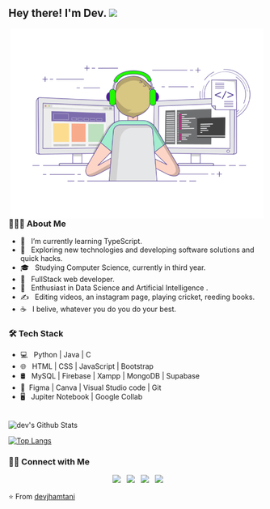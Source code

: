 <h2> Hey there! I'm Dev. <img src="https://github.com/souvikguria98/souvikguria98/blob/master/Hi.gif" width="25"></h2>
<img align="right" alt="GIF" src="https://raw.githubusercontent.com/devSouvik/devSouvik/master/gif3.gif" width="500"/>

<h3> 👨🏻‍💻 About Me </h3>

- 🔭 &nbsp; I’m currently learning TypeScript.
- 🤔 &nbsp; Exploring new technologies and developing software solutions and quick hacks.
- 🎓 &nbsp; Studying Computer Science, currently in third year.
- 💼 &nbsp; FullStack web developer.
- 🌱 &nbsp; Enthusiast in Data Science and Artificial Intelligence .
- ✍️ &nbsp; Editing videos, an instagram page, playing cricket, reeding books.
- ☕ &nbsp; I belive, whatever you do you do your best. 

<h3>🛠 Tech Stack</h3>

- 💻 &nbsp; Python | Java | C
- 🌐 &nbsp; HTML | CSS | JavaScript | Bootstrap 
- 🛢 &nbsp; MySQL | Firebase | Xampp | MongoDB | Supabase
- 🔧 &nbsp;Figma | Canva | Visual Studio code | Git
- 🖥 &nbsp; Jupiter Notebook | Google Collab

<br>

<img align="center" src="https://github-readme-stats.vercel.app/api?username=jhamtanidev&include_all_commits=true&count_private=true&show_icons=true&line_height=20&title_color=7A7ADB&icon_color=2234AE&text_color=D3D3D3&bg_color=0,000000,130F40" alt="dev's Github Stats">

</br>

[![Top Langs](https://github-readme-stats.vercel.app/api/top-langs/?username=Jhamtanidev&layout=compact&text_color=daf7dc&bg_color=151515)](https://github.com/Jhamtanidev/github-readme-stats)


<h3> 🤝🏻 Connect with Me </h3>

<p align="center">
&nbsp; <a href="https://x.com/Jhamtani243807?t=PyJ_XcwrgqoBDWYlQLjZpA&s=09" target="_blank" rel="noopener noreferrer"><img src="https://img.icons8.com/plasticine/100/000000/twitter.png" width="50" /></a>  
&nbsp; <a href="https://www.instagram.com/__jhamtani__26?igsh=MThhYnZkNzRtcm1zaw==" target="_blank" rel="noopener noreferrer"><img src="https://img.icons8.com/plasticine/100/000000/instagram-new.png" width="50" /></a>  
&nbsp; <a href="https://www.linkedin.com/in/dev-jhamtani-591556218" target="_blank" rel="noopener noreferrer"><img src="https://img.icons8.com/plasticine/100/000000/linkedin.png" width="50" /></a>
&nbsp; <a href="mailto:jhamtanidev2004@gmail.com" target="_blank" rel="noopener noreferrer"><img src="https://img.icons8.com/plasticine/100/000000/gmail.png"  width="50" /></a>
</p>

⭐️ From [devjhamtani](https://github.com/jhamtanidev)
